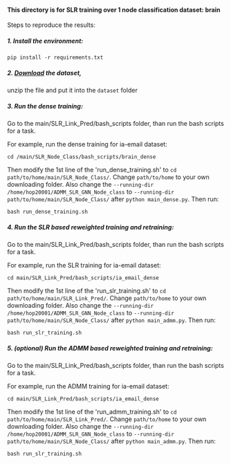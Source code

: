 #### This directory is for SLR training over 1 node classification dataset: brain

Steps to reproduce the results:

##### 1. Install the environment: 

`pip install -r requirements.txt`
<br />

##### 2. <a href="https://drive.google.com/file/d/1jlfQHiz1slZ6mDeXgHABoIGEZffa--Ln/view?usp=sharing" target="_blank">Download</a> the dataset,  
unzip the file and put it into the `dataset` folder

##### 3. Run the dense training:

Go to the main/SLR_Link_Pred/bash_scripts folder, than run the bash scripts for a task. 

For example, run the dense training for ia-email dataset: 

`cd /main/SLR_Node_Class/bash_scripts/brain_dense`

Then modify the 1st line of the 'run_dense_training.sh' to `cd path/to/home/main/SLR_Node_Class/`. Change `path/to/home` to your own downloading folder.
Also change the `--running-dir /home/hop20001/ADMM_SLR_GNN_Node_class` to `--running-dir path/to/home/main/SLR_Node_Class/` after `python main_dense.py`. Then run:

`bash run_dense_training.sh`
<br />


##### 4. Run the SLR based reweighted training and retraining:

Go to the main/SLR_Link_Pred/bash_scripts folder, than run the bash scripts for a task. 

For example, run the SLR training for ia-email dataset: 

`cd main/SLR_Link_Pred/bash_scripts/ia_email_dense`

Then modify the 1st line of the 'run_slr_training.sh' to `cd path/to/home/main/SLR_Link_Pred/`. Change `path/to/home` to your own downloading folder. Also change the `--running-dir /home/hop20001/ADMM_SLR_GNN_Node_class` to `--running-dir path/to/home/main/SLR_Node_Class/` after `python main_admm.py`. Then run:

`bash run_slr_training.sh`


##### 5. (optional) Run the ADMM based reweighted training and retraining:

Go to the main/SLR_Link_Pred/bash_scripts folder, than run the bash scripts for a task. 

For example, run the ADMM training for ia-email dataset: 

`cd main/SLR_Link_Pred/bash_scripts/ia_email_dense`

Then modify the 1st line of the 'run_admm_training.sh' to `cd path/to/home/main/SLR_Link_Pred/`. Change `path/to/home` to your own downloading folder. Also change the `--running-dir /home/hop20001/ADMM_SLR_GNN_Node_class` to `--running-dir path/to/home/main/SLR_Node_Class/` after `python main_admm.py`. Then run:

`bash run_slr_training.sh`


